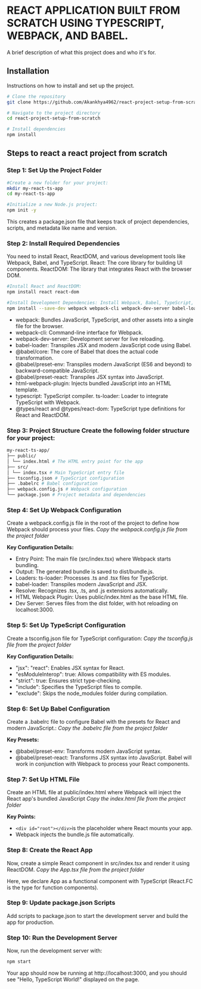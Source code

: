 # REACT APPLICATION BUILT FROM SCRATCH USING TYPESCRIPT, WEBPACK, AND BABEL.

A brief description of what this project does and who it's for.

## Installation

Instructions on how to install and set up the project.

```bash
# Clone the repository
git clone https://github.com/Akankhya4962/react-project-setup-from-scratch.git

# Navigate to the project directory
cd react-project-setup-from-scratch

# Install dependencies
npm install
```

## Steps to react a react project from scratch

### Step 1: Set Up the Project Folder

```bash
#Create a new folder for your project:
mkdir my-react-ts-app
cd my-react-ts-app
```

```bash
#Initialize a new Node.js project:
npm init -y
```

This creates a package.json file that keeps track of project dependencies, scripts, and metadata like name and version.

### Step 2: Install Required Dependencies

You need to install React, ReactDOM, and various development tools like Webpack, Babel, and TypeScript. React: The core library for building UI components. ReactDOM: The library that integrates React with the browser DOM. 
```bash
#Install React and ReactDOM:
npm install react react-dom
```

```bash
#Install Development Dependencies: Install Webpack, Babel, TypeScript, and all the necessary loaders and plugins:
npm install --save-dev webpack webpack-cli webpack-dev-server babel-loader @babel/core @babel/preset-env @babel/preset-react html-webpack-plugin typescript ts-loader @types/react @types/react-dom
```

- webpack: Bundles JavaScript, TypeScript, and other assets into a single file for the browser. 
- webpack-cli: Command-line interface for Webpack. 
- webpack-dev-server: Development server for live reloading. 
- babel-loader: Transpiles JSX and modern JavaScript code using Babel. 
- @babel/core: The core of Babel that does the actual code transformation. 
- @babel/preset-env: Transpiles modern JavaScript (ES6 and beyond) to backward-compatible JavaScript. 
- @babel/preset-react: Transpiles JSX syntax into JavaScript. 
- html-webpack-plugin: Injects bundled JavaScript into an HTML template. 
- typescript: TypeScript compiler. ts-loader: Loader to integrate TypeScript with Webpack. 
- @types/react and @types/react-dom: TypeScript type definitions for React and ReactDOM.

### Step 3: Project Structure Create the following folder structure for your project: 

```bash
my-react-ts-app/ 
├── public/ 
│ └── index.html # The HTML entry point for the app 
├── src/ 
│ └── index.tsx # Main TypeScript entry file 
├── tsconfig.json # TypeScript configuration 
├── .babelrc # Babel configuration 
├── webpack.config.js # Webpack configuration 
└── package.json # Project metadata and dependencies
```
### Step 4: Set Up Webpack Configuration 

Create a webpack.config.js file in the root of the project to define how Webpack should process your files.
*Copy the webpack.config.js file from the project folder*

**Key Configuration Details:** 
- Entry Point: The main file (src/index.tsx) where Webpack starts bundling. 
- Output: The generated bundle is saved to dist/bundle.js. 
- Loaders: ts-loader: Processes .ts and .tsx files for TypeScript. 
- babel-loader: Transpiles modern JavaScript and JSX. 
- Resolve: Recognizes .tsx, .ts, and .js extensions automatically. 
- HTML Webpack Plugin: Uses public/index.html as the base HTML file. 
- Dev Server: Serves files from the dist folder, with hot reloading on localhost:3000.

### Step 5: Set Up TypeScript Configuration 

Create a tsconfig.json file for TypeScript configuration: *Copy the tsconfig.js file from the project folder*

**Key Configuration Details:**
- "jsx": "react": Enables JSX syntax for React. 
- "esModuleInterop": true: Allows compatibility with ES modules. 
- "strict": true: Ensures strict type-checking. 
- "include": Specifies the TypeScript files to compile. 
- "exclude": Skips the node_modules folder during compilation.

### Step 6: Set Up Babel Configuration 

Create a .babelrc file to configure Babel with the presets for React and modern JavaScript.: *Copy the .babelrc file from the project folder*

**Key Presets:** 
- @babel/preset-env: Transforms modern JavaScript syntax. 
- @babel/preset-react: Transforms JSX syntax into JavaScript. 
Babel will work in conjunction with Webpack to process your React components.

### Step 7: Set Up HTML File 

Create an HTML file at public/index.html where Webpack will inject the React app's bundled JavaScript
*Copy the index.html file from the project folder*

**Key Points:**
- `<div id="root"></div>`is the placeholder where React mounts your app. 
- Webpack injects the bundle.js file automatically.

### Step 8: Create the React App 

Now, create a simple React component in src/index.tsx and render it using ReactDOM.
*Copy the App.tsx file from the project folder*

Here, we declare App as a functional component with TypeScript (React.FC is the type for function components).

### Step 9: Update package.json Scripts 

Add scripts to package.json to start the development server and build the app for production.

### Step 10: Run the Development Server 

Now, run the development server with: 
```bash
npm start
```
Your app should now be running at http://localhost:3000, and you should see "Hello, TypeScript World!" displayed on the page.
